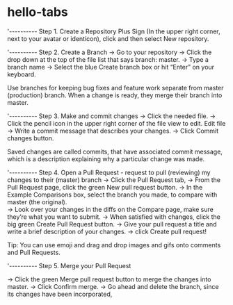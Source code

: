 # hello-tabs
'---------- Step 1. Create a Repository
Plus Sign (In the upper right corner, next to your avatar or identicon), click  and then select New repository.

 
'---------- Step 2. Create a Branch
-> Go to your repository 
-> Click the drop down at the top of the file list that says branch: master.
-> Type a branch name
-> Select the blue Create branch box or hit “Enter” on your keyboard.
 
Use branches for keeping bug fixes and feature work separate from master (production) branch. When a change is ready, they merge their branch into master.


 
'---------- Step 3. Make and commit changes
-> Click the needed file.
-> Click the  pencil icon in the upper right corner of the file view to edit. Edit file
-> Write a commit message that describes your changes.
-> Click Commit changes button.
 
Saved changes are called commits, that have associated commit message, which is a description explaining why a particular change was made. 
  
 
'---------- Step 4. Open a Pull Request - request to pull (reviewing) my changes to their (master) branch
-> Click the  Pull Request tab, 
-> From the Pull Request page, click the green New pull request button.
-> In the Example Comparisons box, select the branch you made, to compare with master (the original).	
-> Look over your changes in the diffs on the Compare page, make sure they’re what you want to submit.
-> When satisfied with changes, click the big green Create Pull Request button.	
-> Give your pull request a title and write a brief description of your changes.
-> click Create pull request!

Tip: You can use emoji and drag and drop images and gifs onto comments and Pull Requests.


'---------- Step 5. Merge your Pull Request

-> Click the green Merge pull request button to merge the changes into master.
-> Click Confirm merge.
-> Go ahead and delete the branch, since its changes have been incorporated, 
